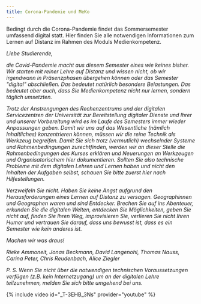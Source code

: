 ```yaml
---
title: Corona-Pandemie und MeKo
---
```


Bedingt durch die Corona-Pandemie findet das Sommersemester umfassend digital statt. Hier finden Sie alle notwendigen Informationen zum Lernen auf Distanz im Rahmen des Moduls Medienkompetenz.

<!--more-->

_Liebe Studierende,_ 

_die Covid-Pandemie macht aus diesem Semester eines wie keines bisher. Wir starten mit reiner Lehre auf Distanz und wissen nicht, ob wir irgendwann in Präsenzphasen übergehen können oder das Semester "digital" abschließen. Das bedeutet natürlich besondere Belastungen. Das bedeutet aber auch, dass Sie Medienkompetenz nicht nur lernen, sondern täglich umsetzten._

_Trotz der Anstrengungen des Rechenzentrums und der digitalen Servicezentren der Universität zur Bereitstellung digitaler Dienste und Ihrer und unserer Vorbereitung wird es im Laufe des Semesters immer wieder Anpassungen geben. Damit wir uns auf das Wesentliche (nämlich Inhaltliches) konzentrieren können, müssen wir die reine Technik als Werkzeug begreifen. Damit Sie sich trotz (vermutlich) wechselnder Systeme und Rahmenbedingungen zurechtfinden, werden wir an dieser Stelle die Rahmenbedingungen des Kurses erklären und Neuerungen an Werkzeugen und Organisatorischem hier dokumentieren. Sollten Sie also technische Probleme mit dem digitalen Lehren und Lernen haben und nicht den Inhalten der Aufgaben selbst, schauen Sie bitte zuerst hier nach Hilfestellungen._ 

_Verzweifeln Sie nicht. Haben Sie keine Angst aufgrund den Herausforderungen eines Lernen auf Distanz zu versagen. Geographinnen und Geographen waren und sind Entdecker. Brechen Sie auf ins Abenteuer, erkunden Sie die digitalen Welten, entdecken Sie Möglichkeiten, geben Sie nicht auf, finden Sie Ihren Weg, improvisieren Sie, verlieren Sie nicht Ihren Humor und vertrauen Sie darauf, dass uns bewusst ist, dass es ein Semester wie kein anderes ist._ 

_Machen wir was draus!_


_Rieke Ammoneit, Jonas Beckmann, David Langenohl, Thomas Nauss, Carina Peter, Chris Reudenbach, Alice Ziegler_

_P. S. Wenn Sie nicht über die notwendigen technischen Voraussetzungen verfügen (z.B. kein Internetzugang) um an der digitalen Lehre teilzunehmen, melden Sie sich bitte umgehend bei uns._

{% include video id="_T-3EHB_3Ns" provider="youtube" %}
